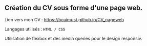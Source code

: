 ## Création du CV sous forme d'une page web.
  
Lien vers mon CV :
https://bouimust.github.io/CV_pageweb
  
Langages utilisés :
``HTML / CSS`` 

Utilisation de flexbox et des media queries pour le design responsiv.